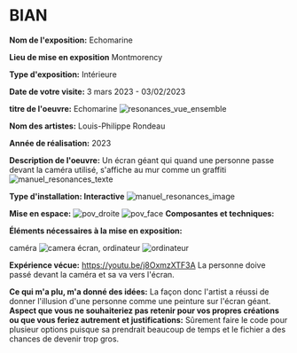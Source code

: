 # BIAN

**Nom de l'exposition:**
Echomarine

**Lieu de mise en exposition**
Montmorency

**Type d'exposition:**
Intérieure

**Date de votre visite:**
3 mars 2023 - 03/02/2023 

**titre de l'oeuvre:**
Echomarine
![resonances_vue_ensemble](Media/Resonances_vue_ensemble.jpg)

**Nom des artistes:**
Louis-Philippe Rondeau

**Année de réalisation:**
2023

**Description de l'oeuvre:**
Un écran géant qui quand une personne passe devant la caméra utilisé, s'affiche au mur comme un graffiti
![manuel_resonances_texte](Media/Manuel_resonances_texte.jpg)

**Type d'installation: Interactive**
![manuel_resonances_image](Media/Manuel_resonances_image.jpg)

**Mise en espace:**
![pov_droite](Media/Resonances_POVDroite.jpg)
![pov_face](Media/Resonances_POVface.jpg)
**Composantes et techniques:**

**Éléments nécessaires à la mise en exposition:**

caméra
![camera](Media/Camera.jpg)
écran,
ordinateur
![ordinateur](Media/Ordi_resonances_zoom.jpg)

**Expérience vécue:**
https://youtu.be/j8OxmzXTF3A
La personne doive passé devant la caméra et sa va vers l'écran.

**Ce qui m'a plu, m'a donné des idées:**
La façon donc l'artist a réussi de donner l'illusion d'une personne comme une peinture sur l'écran géant.
**Aspect que vous ne souhaiteriez pas retenir pour vos propres créations ou que vous feriez autrement et justifications:**
Sûrement faire le code pour plusieur options puisque sa prendrait beaucoup de temps et le fichier a des chances de devenir trop gros.

